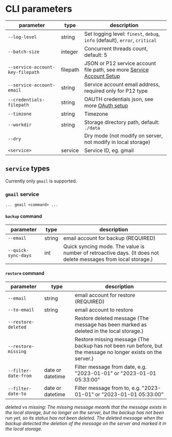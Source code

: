 # CLI parameters

| parameter                        | type     | description                                                                                       |
|----------------------------------|----------|---------------------------------------------------------------------------------------------------|
| `--log-level`                    | string   | Set logging level: `finest`, `debug`, `info` (default), `error`, `critical`                       |
| `--batch-size`                   | integer  | Concurrent threads count, default: 5                                                              |
| `--service-account-key-filepath` | filepath | JSON or P12 service account file path, see more [Service Account Setup](service-account-setup.md) |
| `--service-account-email`        | string   | Service account email address, required only for P12 type                                         |
| `--credentials-filepath`         | string   | OAUTH credentials json, see more [OAuth setup](oauth-setup.md)                                    |
| `--timzone`                      | string   | Timezone                                                                                          |
| `--workdir`                      | string   | Storage directory path, default: `./data`                                                         |
| `--dry`                          |          | Dry mode (not modify on server, not modify in local storage)                                      |
| `<service>`                      | service  | Service ID, eg. gmail                                                                             |

## `service` types

Currently only `gmail` is supported.

### `gmail` service

`... gmail <command> ...`

#### `backup` command

| parameter           | type   | description                                                                                                    |
|---------------------|--------|----------------------------------------------------------------------------------------------------------------|
| `--email`           | string | email account for backup (REQUIRED)                                                                            |
| `--quick-sync-days` | int    | Quick syncing mode. The value is number of retroactive days. (It does not delete messages from local storage.) |

#### `restore` command

| parameter            | type             | description                                                                                                   |
|----------------------|------------------|---------------------------------------------------------------------------------------------------------------|
| `--email`            | string           | email account for restore (REQUIRED)                                                                          |
| `--to-email`         | string           | email account to restore                                                                                      |
| `--restore-deleted`  |                  | Restore deleted message (The message has been marked as deleted in the local storage.)                        |
| `--restore-missing`  |                  | Restore missing message (The backup has not been run before, but the message no longer exists on the server.) |
| `--filter-date-from` | date or datetime | Filter message from date, e.g. "2023-01-01" or "2023-01-01 05:33:00"                                          |
| `--filter-date-to`   | date or datetime | Filter message from to, e.g. "2023-01-01" or "2023-01-01 05:33:00"                                            |

*deleted vs missing: The missing message meanłs that the message exists in the local storage,
but no longer on the server, but the backup has not been run yet, so its status has not been deleted.
The deleted message when the backup detected the deletion of the message
on the server and marked it in the local storage.*
